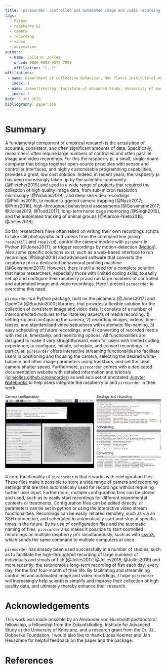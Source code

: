 ```yaml
---
title: 'pirecorder: Controlled and automated image and video recording with the raspberry pi'
tags:
  - Python
  - raspberry pi
  - camera
  - recording
  - video
  - automation
authors:
  - name: Jolle W. Jolles
    orcid: 0000-0003-0872-7098
    affiliation: "1, 2"
affiliations:
 - name: Department of Collective Behaviour, Max Planck Institute of Animal Behaviour, Konstanz, Germany
   index: 1
 - name: Zukunftskolleg, Institute of Advanced Study, University of Konstanz, Germany
   index: 2
date: 6 Jul 2020
bibliography: paper.bib
---
```


# Summary
A fundamental component of empirical research is the acquisition of accurate, consistent, and often significant amounts of data. Specifically, researchers often require large numbers of controlled and often parallel image and video recordings. For this the raspberry pi, a small, single-board computer that brings together open-source principles with sensor and controller interfaces, and highly customisable programming capabilities, provides a great, low cost solution. Indeed, in recent years, the raspberry pi has been increasingly taken up by the scientific community [@Fletcher2019] and used in a wide range of projects that required the collection of high quality image data, from sub-micron resolution microscopy [@Aidukas2019], and deep sea video recordings [@Phillips2019], to motion-triggered camera trapping [@Nazir2017; @Prinz2016], high-throughput behavioural assessments [@Geissmann2017; @Jolles2019; @Todd2017], long-term home cage monitoring [@Singh2019], and the automated tracking of animal groups [@Alarcon-Nieto2018; @Jolles2018].

So far, researchers have often relied on writing their own recordings scripts to take still photographs and videos from the command line (using `raspistill` and `raspivid`), control the camera module with `picamera` in Python [@Jones2017], or trigger recordings by motion-detection  ([Motion](https://motion-project.github.io)). Also some specific solutions exist, such as a web-based interface to run recordings [@Singh2019] and advanced software that converts the raspberry pi in a dedicated behavioural profiling machine [@Geissmann2017]. However, there is still a need for a complete solution that helps researchers, especially those with limited coding skills, to easily set up and configure their raspberry pi and run large numbers of controlled and automated image and video recordings. Here I present `pirecorder` to overcome this need.

`pirecorder` is a Python package, built on the picamera [@Jones2017] and OpenCV [@Bradski2000] libraries, that provides a flexible solution for the collection of consistent image and video data. It consists of a number of interconnected modules to facilitate key aspects of media recording: 1) setting-up and configuring the camera, 2) recording images, videos, time-lapses, and standardised video sequences with automatic file-naming, 3) easy scheduling of future recordings, and 4) converting of recorded media with resize, timestamp, and monitoring options. All functionalities are designed to make it very straightforward, even for users with limited coding experience, to configure, initiate, schedule, and convert recordings. In particular, `pirecorder` offers interactive streaming functionalities to facilitate users in positioning and focusing the camera, selecting the desired white-balance and other image parameters using trackbars, and set the ideal camera shutter speed. Furthermore, `pirecorder` comes with a dedicated documentation website with detailed information and tutorials ([jollejolles.github.io/pirecorder](https://jollejolles.github.io/pirecorder/)) as well as a set of annotated [Jupyter Notebooks](https://github.com/JolleJolles/pirecorder/tree/master/notebooks) to help users integrate the raspberry pi and `pirecorder` in their work.

![Screenshots of pirecorder in action, from configuring the camera with the interactive video stream, running recordings, testing and scheduling future recordings, and converting recorded media.](Figure1.jpg)

A core functionality of `pirecorder` is that it works with configuration files. These files make it possible to store a wide range of camera and recording settings that are then automatically used for recordings without requiring further user input. Furthermore, multiple configuration files can be stored and used, such as to easily start recordings for different experimental contexts or treatments. Configuration files can be edited directly, or parameters can be set in python or using the interactive video stream functionalities. Recordings can be easily initiated remotely, such as via an SSH connection, and scheduled to automatically start and stop at specific times in the future. By its use of configuration files and the automatic naming of files, `pirecorder` also makes it possible to start controlled recordings on multiple raspberry pi's simultaneously, such as with [csshX](https://github.com/brockgr/csshx), which sends the same command to multiple computers at once.  

`pirecorder` has already been used successfully in a number of studies, such as to facilitate the high-throughput recording of large numbers of individuals and shoals of fish [@Jolles2017; @Jolles2018; @Jolles2019] and more recently, the autonomous long-term recording of fish each day, every day, for the first four-month of their life. By facilitating and streamlining controlled and automated image and video recordings, I hope `pirecorder` will increasingly help scientists simplify and improve their collection of high quality data, and ultimately thereby enhance their research.

# Acknowledgements
This work was made possible by an Alexander von Humboldt postdoctoral fellowship, a fellowship from the Zukunfstkolleg, Institute for Advanced Study at the University of Konstanz, and a research grant from the Dr. J.L. Dobberke Foundation. I would also like to thank Lucas Koerner and Jan Heuschele for helpful feedback on the paper and the package.

# References
